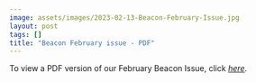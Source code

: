 ```yaml
---
image: assets/images/2023-02-13-Beacon-February-Issue.jpg
layout: post
tags: []
title: "Beacon February issue - PDF"
---
```


To view a PDF version of our February Beacon Issue, click 
[*here*](https://drive.google.com/file/d/1EubjYjEaXCq3OKdBvbyz73kIpEvRaKit/view?usp=sharing).
